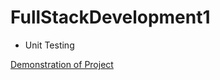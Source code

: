 # FullStackDevelopment1

- Unit Testing

[Demonstration of Project](https://www.youtube.com/watch?v=RrVxRA3Cm5c)

